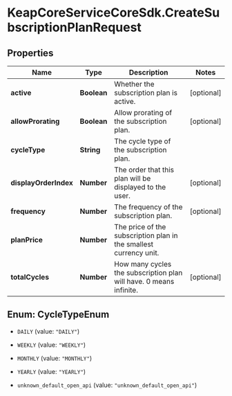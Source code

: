 # KeapCoreServiceCoreSdk.CreateSubscriptionPlanRequest

## Properties

Name | Type | Description | Notes
------------ | ------------- | ------------- | -------------
**active** | **Boolean** | Whether the subscription plan is active. | [optional] 
**allowProrating** | **Boolean** | Allow prorating of the subscription plan. | [optional] 
**cycleType** | **String** | The cycle type of the subscription plan. | 
**displayOrderIndex** | **Number** | The order that this plan will be displayed to the user. | [optional] 
**frequency** | **Number** | The frequency of the subscription plan. | [optional] 
**planPrice** | **Number** | The price of the subscription plan in the smallest currency unit. | 
**totalCycles** | **Number** | How many cycles the subscription plan will have.  0 means infinite. | [optional] 



## Enum: CycleTypeEnum


* `DAILY` (value: `"DAILY"`)

* `WEEKLY` (value: `"WEEKLY"`)

* `MONTHLY` (value: `"MONTHLY"`)

* `YEARLY` (value: `"YEARLY"`)

* `unknown_default_open_api` (value: `"unknown_default_open_api"`)




